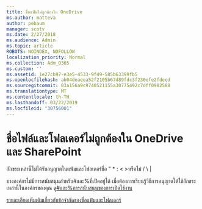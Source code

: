 ```yaml
---
title: ชื่อแฟ้มไม่ถูกต้องใน OneDrive
ms.author: matteva
author: pebaum
manager: scotv
ms.date: 2/27/2018
ms.audience: Admin
ms.topic: article
ROBOTS: NOINDEX, NOFOLLOW
localization_priority: Normal
ms.collection: Adm_O365
ms.custom: ''
ms.assetid: 1e27cb97-e3e5-4533-9f49-585b63399fb5
ms.openlocfilehash: ab04deaeea52f2105b67d89fdc3f230efe2fdeed
ms.sourcegitcommit: 03a156a9c9740521155a30775492c7dff0982588
ms.translationtype: MT
ms.contentlocale: th-TH
ms.lasthandoff: 03/22/2019
ms.locfileid: "30756001"
---
```

# <a name="invalid-file-and-folder-names-in-onedrive-and-sharepoint"></a>ชื่อไฟล์และโฟลเดอร์ไม่ถูกต้องใน OneDrive และ SharePoint

อักขระเหล่านี้ไม่ได้รับอนุญาตในแฟ้มและโฟลเดอร์ชื่อ " \* : \< \>หรือไม่ / \ | 
  
บางองค์กรไม่มีการสนับสนุนสำหรับ#และ%ที่เปิดอยู่ได้ เมื่อต้องการเรียนรู้วิธีการอนุญาตให้ใช้อักขระเหล่านี้ในองค์กรของคุณ ดู[#และ%การสนับสนุนของการเปิดใช้งาน](https://go.microsoft.com/fwlink/?linkid=862611) 
  
[รายละเอียดเพิ่มเติมเกี่ยวกับข้อจำกัดของชื่อแฟ้มและโฟลเดอร์](https://go.microsoft.com/fwlink/?linkid=866430)
  


